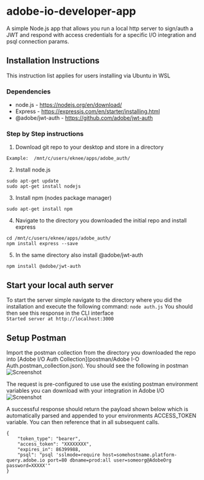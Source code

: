 # adobe-io-developer-app
 
A simple Node.js app that allows you run a local http server to sign/auth a JWT and respond with access credentials for a specific I/O integration and psql connection params.

## Installation Instructions
This instruction list applies for users installing via Ubuntu in WSL

### Dependencies
* node.js - https://nodejs.org/en/download/
* Express - https://expressjs.com/en/starter/installing.html
* @adobe/jwt-auth - https://github.com/adobe/jwt-auth


### Step by Step instructions
1. Download git repo to your desktop and store in a directory  
```
Example:  /mnt/c/users/eknee/apps/adobe_auth/
```

2. Install node.js  
```
sudo apt-get update
sudo apt-get install nodejs
```

3. Install npm (nodes package manager)  
```
sudo apt-get install npm
```

4. Navigate to the directory you downloaded the initial repo and install express
```
cd /mnt/c/users/eknee/apps/adobe_auth/
npm install express --save
```

5. In the same directory also install @adobe/jwt-auth  
```
npm install @adobe/jwt-auth
```

## Start your local auth server
To start the server simple navigate to the directory where you did the installation and execute the following command:
```node auth.js```
You should then see this response in the CLI interface  
```Started server at http://localhost:3000```


## Setup Postman
Import the postman collection from the directory you downloaded the repo into [Adobe I/O Auth Collection](postman/Adobe I-O Auth.postman_collection.json).  You should see the following in postman  
![Screenshot](images/postman_collection.png)

The request is pre-configured to use use the existing postman environment variables you can download with your integration in Adobe I/O  
![Screenshot](images/postman_request.png)

A successful response should return the payload shown below which is automatically parsed and appended to your environments ACCESS_TOKEN variable.  You can then reference that in all subsequent calls.
```
{
    "token_type": "bearer",
    "access_token": "XXXXXXXX",
    "expires_in": 86399988,
    "psql": "psql 'sslmode=require host=somehostname.platform-query.adobe.io port=80 dbname=prod:all user=someorg@AdobeOrg password=XXXXX'"
}
```


